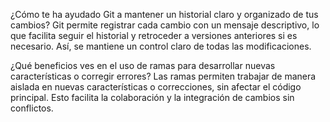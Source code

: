 ¿Cómo te ha ayudado Git a mantener un historial claro y organizado de tus cambios?
Git permite registrar cada cambio con un mensaje descriptivo, lo que facilita seguir el historial y retroceder a versiones anteriores si es necesario. Así, se mantiene un control claro de todas las modificaciones.


¿Qué beneficios ves en el uso de ramas para desarrollar nuevas características o corregir errores?
Las ramas permiten trabajar de manera aislada en nuevas características o correcciones, sin afectar el código principal. Esto facilita la colaboración y la integración de cambios sin conflictos.
